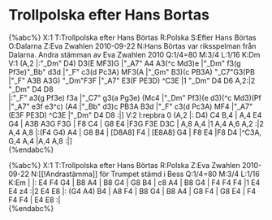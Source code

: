 # Trollpolska efter Hans Bortas

{%abc%}
X:1
T:Trollpolska efter Hans Börtas
R:Polska
S:Efter Hans Börtas
O:Dalarna
Z:Eva Zwahlen 2010-09-22
N:Hans Börtas var riksspelman från Dalarna. Andra stämman av Eva Zwahlen 2010
Q:1/4=80
M:3/4
L:1/16
K:Dm
V:1
(A,2 |:"_Dm" D4) D3(E MF3)G |"_A7" A4 A3(^c Md3)e |"_Dm" f3(g Pf3e)"_Bb" d3d |"_F" c3(d Pc3A) MF3(A |"_Gm" B3)(c PB3A) "_C7"G3(PB |"_F" A3B A3G) "_Dm"F3F |"_A7" E3(F PE3D) ^C3E |1 "_Dm" D4 D6 A,2:|2 "_Dm" D4 D8  
|:"_F" a3(g Pf3e) f3a |"_C7" g3(a Pg3e) (Mc4 |"_Dm" Pf3)(e d3)(^c Md3)(Pf |"_A7" e3f e3^c) (A4 |"_Bb" d3)c PB3A B3d |"_F" c3(d Pc3A) MF4 |"_A7" (E3F PE3D) ^C3E |"_Dm" D4 D8 :|]
V:2
I:repbra 0
(A,2 |: D4) C4 B,4 | A,4 E4 G4 | A3B A3G F3G | F8 C4 | G8 E4 |F3G F3E D3C | A,8 A,4 |1 A,4 A,6 A,2 :|2 A,4 A,8 
|:(F4 G4) A4 | G8 B4 | [D8A8] F4 | [E8A8] G4 | F8 E4 |F8 D4 |^C3A, G,4 A,4 |A,4 A,8 :|]  
{%endabc%}

{%abc%}
X:1
T:Trollpolska efter Hans Börtas
R:Polska
Z:Eva Zwahlen 2010-09-22
N:[[!Andrastämma]] för Trumpet stämd i Bess
Q:1/4=80
M:3/4
L:1/16
K:Em
| |: E4 F4 G4 | B8 A4 | B8 G4 | G8 B4 | c8 A4 | B8 G4 | F4 F4 F4 |1 E4 E4 z4 :|2 E4 E8 |: (G4 A4) B4 | A8 F4 | B8 G4 | B8 A4 | G8 F4
| G8 E4 | F4 F4 F4 | E4 E8 :|  
{%endabc%}


